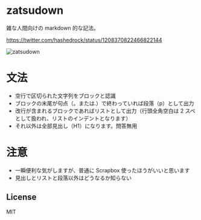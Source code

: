 # zatsudown

雑な人間向けの markdown 的な記法。

https://twitter.com/hashedrock/status/1208370822466822144

![zatsudown](https://user-images.githubusercontent.com/3132889/71309882-78269700-2450-11ea-825a-8274118f5bc2.gif)

# 文法

- 空行で区切られた文字列をブロックと認識
- ブロックの末尾が句点（。または.）で終わっていれば段落（p）として出力
- 改行が含まれるブロックであればリストとして出力（行頭全角空白は 2 スペとして扱われ、リストのインデントとなります）
- それ以外は全部見出し（H1）になります。問答無用

# 注意

- 一瞬便利な気がしますが、普通に Scrapbox 使ったほうがいいと思います
- 見出しとリストと段落以外はどうなるか知らない

## License

MIT
